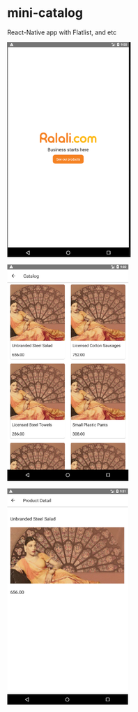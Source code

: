 # mini-catalog

React-Native app with Flatlist, and etc

![alt text](https://raw.githubusercontent.com/rifansyah-rals/mini-catalog/master/screenshot/Screenshot.png)

![alt text](https://raw.githubusercontent.com/rifansyah-rals/mini-catalog/master/screenshot/Screenshot-2.png)

![alt text](https://raw.githubusercontent.com/rifansyah-rals/mini-catalog/master/screenshot/Screenshot-1.png)
